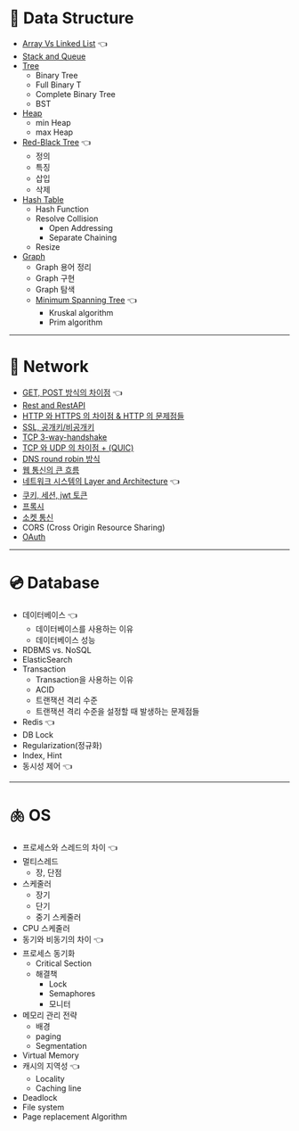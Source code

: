 # 🌳 Data Structure
- [Array Vs Linked List](DataStructure/ArrayVSLinkedList.md) 👈
- [Stack and Queue](DataStructure/StackAndQueue.md)
- [Tree](DataStructure/Tree.md)
    - Binary Tree
    - Full Binary T
    - Complete Binary Tree
    - BST
- [Heap](DataStructure/Heap.md)
    - min Heap
    - max Heap
- [Red-Black Tree](DataStructure/Red-BlackTree.md) 👈
    - 정의
    - 특징
    - 삽입
    - 삭제
- [Hash Table](DataStructure/HashTable.md)
    - Hash Function
    - Resolve Collision
        - Open Addressing
        - Separate Chaining
    - Resize
- [Graph](DataStructure/Graph.md)
    - Graph 용어 정리
    - Graph 구현
    - Graph 탐색
    - [Minimum Spanning Tree](DataStructure/MinimumSpanningTree.md) 👈
        - Kruskal algorithm
        - Prim algorithm
---

# 🌌 Network 
- [GET, POST 방식의 차이점](Network/HTTPMethod.md) 👈
- [Rest and RestAPI](Network/Rest.md)
- [HTTP 와 HTTPS 의 차이점 & HTTP 의 문제점들](Network/HttpHttps.md)
- [SSL, 공개키/비공개키](Network/SSL.md)
- [TCP 3-way-handshake]()
- [TCP 와 UDP 의 차이점 + (QUIC)](Network/TCP_UDP_QUIC.md)
- [DNS round robin 방식](Network/DNSRoundRobin.md)
- [웹 통신의 큰 흐름](Network/웹통신의큰흐름.md)
- [네트워크 시스템의 Layer and Architecture]() 👈
- [쿠키, 세션, jwt 토큰](Network/CookieSessionJWT.md)
- [프록시]() 
- [소켓 통신](Network/socket.md)
- CORS (Cross Origin Resource Sharing)
- [OAuth](Network/oauth.md)


---
# 💿 Database 
- 데이터베이스 👈
    - 데이터베이스를 사용하는 이유
    - 데이터베이스 성능
- RDBMS vs. NoSQL 
- ElasticSearch
- Transaction
    - Transaction을 사용하는 이유
    - ACID
    - 트랜잭션 격리 수준
    - 트랜잭션 격리 수준을 설정할 때 발생하는 문제점들
- Redis 👈
- DB Lock
- Regularization(정규화)
- Index, Hint
- 동시성 제어 👈
---
# 🫁 OS 
- 프로세스와 스레드의 차이 👈
- 멀티스레드
    - 장, 단점
- 스케줄러
    - 장기
    - 단기
    - 중기 스케줄러
- CPU 스케줄러
- 동기와 비동기의 차이 👈
- 프로세스 동기화
    - Critical Section
    - 해결책
        - Lock
        - Semaphores
        - 모니터
- 메모리 관리 전략
    - 배경
    - paging
    - Segmentation
- Virtual Memory
- 캐시의 지역성 👈
    - Locality
    - Caching line
- Deadlock
- File system
- Page replacement Algorithm
